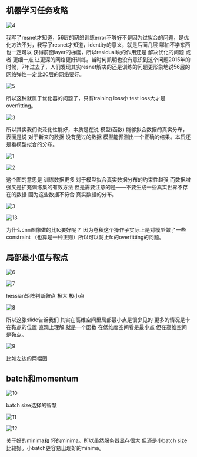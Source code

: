 ## 机器学习任务攻略

![4](机器学习任务攻略.assets/4.png)


我写了resnet才知道，56层的网络训练error不够好不是因为过拟合的问题，是优化方法不对，我写了resnet才知道，identity的意义，就是后面几层 哪怕不学东西也一定可以 获得前面layer的梯度，所以residual块的作用还是 解决优化的问题 或者 更细一点 让更深的网络更好训练。当时何凯明也没有意识到这个问题2015年的时候，7年过去了，人们发现其实resnet解决的还是训练的问题更形象地说56层的网络弹性一定比20层的网络要好。

![5](机器学习任务攻略.assets/5.png)

所以这种就属于优化器的问题了，只有training loss小 test loss大才是overfitting。

![3](机器学习任务攻略.assets/3.png)

所以其实我们说泛化性能好，本质是在说 模型(函数) 能够拟合数据的真实分布，表面是说 对于新来的数据 没有见过的数据 模型能预测出一个正确的结果。本质还是看模型拟合的分布。

![1](机器学习任务攻略.assets/1.png)

![2](机器学习任务攻略.assets/2.png)

这个图的意思是 训练数据更多 对于模型拟合真实数据分布的约束性越强 而数据增强又是扩充训练集的有效方法 但是需要注意的是——不要生成一些真实世界不存在的数据 因为这些数据不符合 真实数据的分布。

![3](机器学习任务攻略.assets/3.png)



![13](机器学习任务攻略.assets/13.png)

为什么cnn图像做的比fc要好呢？ 因为卷积这个操作子实际上是对模型做了一些constraint （也算是一种正则）所以可以防止fc的overfitting的问题。

## 局部最小值与鞍点

![6](机器学习任务攻略.assets/6.png)

![7](机器学习任务攻略.assets/7.png)

hessian矩阵判断鞍点 极大 极小点

![8](机器学习任务攻略.assets/8.png)

所以这张slide告诉我们 其实在高维空间里局部最小点是很少见的 更多的情况是卡在鞍点的位置 直观上理解 就是一个函数 在低维度空间看是最小点 但在高维空间是鞍点。

![9](机器学习任务攻略.assets/9.png)

比如左边的两幅图

## batch和momentum

![10](机器学习任务攻略.assets/10.png)

batch size选择的智慧

![11](机器学习任务攻略.assets/11.png)

![12](机器学习任务攻略.assets/12.png)

关于好的minima和 坏的minima。所以虽然服务器显存很大 但还是小batch size比较好。小batch更容易出现好的minima。

